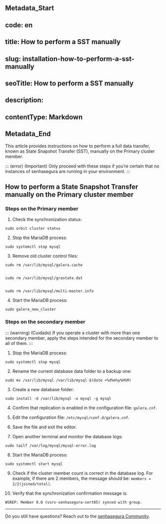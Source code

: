 ## Metadata_Start 
## code: en
## title: How to perform a SST manually 
## slug: installation-how-to-perform-a-sst-manually 
## seoTitle: How to perform a SST manually 
## description:  
## contentType: Markdown 
## Metadata_End
This article provides instructions on how to perform a full data transfer, known as State Snapshot Transfer (SST), manually on the Primary cluster member.


::: (error) (Important)
Only proceed with these steps if you’re certain that no instances of senhasegura are running in your environment.
:::


## How to perform a State Snapshot Transfer manually on the Primary cluster member

### Steps on the Primary member

1. Check the synchronization status:
```Shell
sudo orbit cluster status
```
2. Stop the MariaDB process:
```Shell
sudo systemctl stop mysql
```
3. Remove old cluster control files:
```Shell
sudo rm /var/lib/mysql/galera.cache


sudo rm /var/lib/mysql/grastate.dat


sudo rm /var/lib/mysql/multi-master.info
```
4. Start the MariaDB process:
```Shell
sudo galera_new_cluster
```
### Steps on the secondary member

::: (warning) (Cuidado)
If you operate a cluster with more than one secondary member, apply the steps intended for the secondary member to all of them.
:::

1. Stop the MariaDB process:
```Shell
sudo systemctl stop mysql
```
2. Rename the current database data folder to a backup one:
```Shell
sudo mv /var/lib/mysql /var/lib/mysql-$(date +%d%m%y%H%M)
```
3. Create a new database folder:
```Shell
sudo install -d /var/lib/mysql -o mysql -g mysql
```
4. Confirm that replication is enabled in the configuration file: `galera.cnf`.

5. Edit the configuration file: `/etc/mysql/conf.d/galera.cnf`.
6. Save the file and exit the editor.
7. Open another terminal and monitor the database logs:
```Shell
sudo tailf /var/log/mysql/mysql-error.log
```
8. Start the MariaDB process:
```Shell
sudo systemctl start mysql
```
9. Check if the cluster member count is correct in the database log. For example, if there are 2 members, the message should be: `members = 2/2(joined/total)`.

10. Verify that the synchronization confirmation message is:
```Shell
WSREP: Member 0.0 (vsrv-senhasegura-cert05) synced with group.
```

* * *

Do you still have questions? Reach out to the [senhasegura Community](https://community.senhasegura.io/).